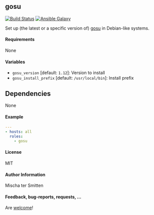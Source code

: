 ## gosu

[![Build Status](https://travis-ci.org/Oefenweb/ansible-gosu.svg?branch=master)](https://travis-ci.org/Oefenweb/ansible-gosu)
[![Ansible Galaxy](http://img.shields.io/badge/ansible--galaxy-gosu-blue.svg)](https://galaxy.ansible.com/Oefenweb/gosu/)

Set up (the latest or a specific version of) [gosu](https://github.com/tianon/gosu) in Debian-like systems.

#### Requirements

None

#### Variables

* `gosu_version` [default: `1.12`]: Version to install
* `gosu_install_prefix` [default: `/usr/local/bin`]: Install prefix

## Dependencies

None

#### Example

```yaml
---
- hosts: all
  roles:
    - gosu
```

#### License

MIT

#### Author Information

Mischa ter Smitten

#### Feedback, bug-reports, requests, ...

Are [welcome](https://github.com/Oefenweb/ansible-gosu/issues)!
